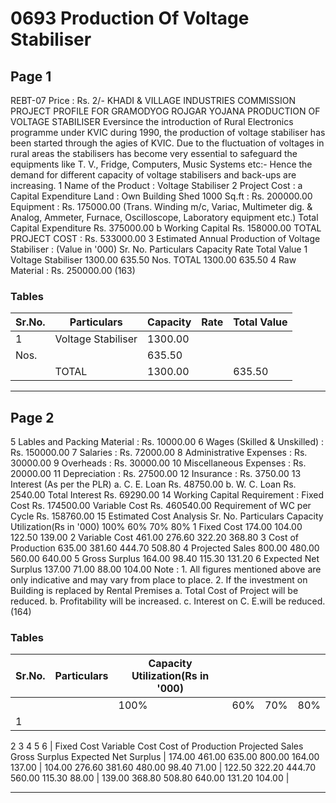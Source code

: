 # 0693 Production Of Voltage Stabiliser

## Page 1

REBT-07 Price : Rs. 2/- KHADI & VILLAGE INDUSTRIES COMMISSION PROJECT PROFILE FOR GRAMODYOG ROJGAR YOJANA PRODUCTION OF VOLTAGE STABILISER Eversince the introduction of Rural Electronics programme under KVIC during 1990, the production of voltage stabiliser has been started through the agies of KVIC. Due to the fluctuation of voltages in rural areas the stabilisers has become very essential to safeguard the equipments like T. V., Fridge, Computers, Music Systems etc:- Hence the demand for different capacity of voltage stabilisers and back-ups are increasing. 1 Name of the Product : Voltage Stabiliser 2 Project Cost : a Capital Expenditure Land : Own Building Shed 1000 Sq.ft : Rs. 200000.00 Equipment : Rs. 175000.00 (Trans. Winding m/c, Variac, Multimeter dig. & Analog, Ammeter, Furnace, Oscilloscope, Laboratory equipment etc.) Total Capital Expenditure Rs. 375000.00 b Working Capital Rs. 158000.00 TOTAL PROJECT COST : Rs. 533000.00 3 Estimated Annual Production of Voltage Stabiliser : (Value in '000) Sr. No. Particulars Capacity Rate Total Value 1 Voltage Stabiliser 1300.00 635.50 Nos. TOTAL 1300.00 635.50 4 Raw Material : Rs. 250000.00 (163)

### Tables

| Sr.No. | Particulars | Capacity | Rate | Total Value |
|---|---|---|---|---|
| 1 | Voltage Stabiliser | 1300.00
Nos. |  | 635.50 |
|  | TOTAL | 1300.00 |  | 635.50 |

---

## Page 2

5 Lables and Packing Material : Rs. 10000.00 6 Wages (Skilled & Unskilled) : Rs. 150000.00 7 Salaries : Rs. 72000.00 8 Administrative Expenses : Rs. 30000.00 9 Overheads : Rs. 30000.00 10 Miscellaneous Expenses : Rs. 20000.00 11 Depreciation : Rs. 27500.00 12 Insurance : Rs. 3750.00 13 Interest (As per the PLR) a. C. E. Loan Rs. 48750.00 b. W. C. Loan Rs. 2540.00 Total Interest Rs. 69290.00 14 Working Capital Requirement : Fixed Cost Rs. 174500.00 Variable Cost Rs. 460540.00 Requirement of WC per Cycle Rs. 158760.00 15 Estimated Cost Analysis Sr. No. Particulars Capacity Utilization(Rs in '000) 100% 60% 70% 80% 1 Fixed Cost 174.00 104.00 122.50 139.00 2 Variable Cost 461.00 276.60 322.20 368.80 3 Cost of Production 635.00 381.60 444.70 508.80 4 Projected Sales 800.00 480.00 560.00 640.00 5 Gross Surplus 164.00 98.40 115.30 131.20 6 Expected Net Surplus 137.00 71.00 88.00 104.00 Note : 1. All figures mentioned above are only indicative and may vary from place to place. 2. If the investment on Building is replaced by Rental Premises a. Total Cost of Project will be reduced. b. Profitability will be increased. c. Interest on C. E.will be reduced. (164)

### Tables

| Sr.No. | Particulars | Capacity Utilization(Rs in '000) |  |  |  |
|---|---|---|---|---|---|
|  |  | 100% | 60% | 70% | 80% |
| 1
2
3
4
5
6 | Fixed Cost
Variable Cost
Cost of Production
Projected Sales
Gross Surplus
Expected Net Surplus | 174.00
461.00
635.00
800.00
164.00
137.00 | 104.00
276.60
381.60
480.00
98.40
71.00 | 122.50
322.20
444.70
560.00
115.30
88.00 | 139.00
368.80
508.80
640.00
131.20
104.00 |

---
